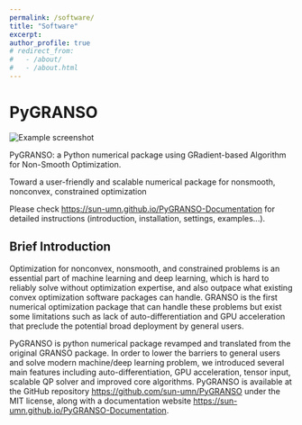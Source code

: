 ```yaml
---
permalink: /software/
title: "Software"
excerpt: 
author_profile: true
# redirect_from: 
#   - /about/
#   - /about.html
---
```


# PyGRANSO

![Example screenshot](./PyGRANSO_logo.png)

PyGRANSO: a Python numerical package using GRadient-based Algorithm for Non-Smooth Optimization.

Toward a user-friendly and scalable numerical package for nonsmooth, nonconvex, constrained optimization

Please check https://sun-umn.github.io/PyGRANSO-Documentation for detailed instructions (introduction, installation, settings, examples...).

## Brief Introduction

Optimization for nonconvex, nonsmooth, and constrained problems is an essential part of machine learning and deep learning, which is hard to reliably solve without optimization expertise, and also outpace what existing convex optimization software packages can handle. GRANSO is the first numerical optimization package that can handle these problems but exist some limitations such as lack of auto-differentiation and GPU acceleration that preclude the potential broad deployment by general users.

PyGRANSO is python numerical package revamped and translated from the original GRANSO package. In order to lower the barriers to general users and solve modern machine/deep learning problem, we introduced several main features including auto-differentiation, GPU acceleration, tensor input, scalable QP solver and improved core algorithms. PyGRANSO is available at the GitHub repository https://github.com/sun-umn/PyGRANSO under the MIT license, along with a documentation website https://sun-umn.github.io/PyGRANSO-Documentation. 